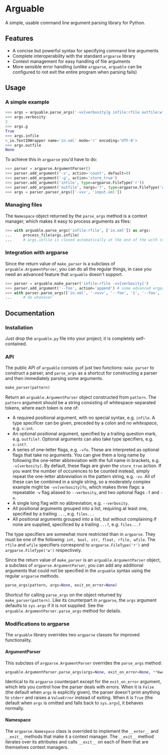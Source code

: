 # Arguable

A simple, usable command line argument parsing library for Python.

## Features

- A concise but powerful syntax for specifying command line arguments
- Complete interoperability with the standard `argparse` library
- Context management for easy handling of file arguments
- More sensible error handling (unlike `argparse`, `arguable` can be configured to not exit the entire program when parsing fails)

## Usage

### A simple example

```python
>>> args = arguable.parse_args('-vv[verbosity]g infile:rfile outfile:wfile?', ['-vv', '-g', 'in.xml'])
>>> args.verbosity
2
>>> args.g
True
>>> args.infile
<_io.TextIOWrapper name='in.xml' mode='r' encoding='UTF-8'>
>>> args.outfile
None
```

To achieve this in `argparse` you'd have to do:

```python
>>> parser = argparse.ArgumentParser()
>>> parser.add_argument('-v', action='count', default=0)
>>> parser.add_argument('-g', action='store_true')
>>> parser.add_argument('infile', type=argparse.FileType('r'))
>>> parser.add_argument('outfile', nargs='?', type=argparse.FileType('w'))
>>> args = parser.parser_args(['-vvv', 'input.xml'])
```

### Managing files

The `Namespace` object returned by the `parse_args` method is a context manager, which makes it easy to process arguments as files:

```python
>>> with arguable.parse_args('infile:rfile', ['in.xml']) as args:
...     process_file(args.infile)
...     # args.infile is closed automatically at the end of the with statement
```

### Integration with argparse

Since the return value of `make_parser` is a subclass of `arguable.ArgumentParser`, you can do all the regular things, in case you need an advanced feature that `arguable` doesn't support.

```python
>>> parser = arguable.make_parser('infile:rfile -vv[verbosity]')
>>> parser.add_argument('--foo', action='append') # some advanced argparse functionality
>>> with parser.parse_args(['in.xml', '-vvvv', '--foo', '1', '--foo', '2']) as args:
...     # do whatever
```

## Documentation

### Installation

Just drop the `arguable.py` file into your project; it is completely self-contained.

### API

The public API of `arguable` consists of just two functions: `make_parser` to construct a parser, and `parse_args` as a shortcut for constructing a parser and then immediately parsing some arguments.

```python
make_parser(pattern)
```

Return an `arguable.ArgumentParser` object constructed from `pattern`.  The `pattern` argument should be a string consisting of whitespace-separated tokens, where each token is one of:

- A required positional argument, with no special syntax, e.g. `infile`. A type specificer can be given, preceded by a colon and *no whitespace*, e.g. `x:int`.
- An optional positional argument, specified by a trailing question mark, e.g. `outfile?`. Optional arguments can also take type specifiers, e.g. `x:int?`.
- A series of one-letter flags, e.g. `-vfo`. These are interpreted as optional flags that take no arguments. You can give them a long name by following the one-letter abbreviation with the full name in brackets, e.g. `-v[verbosity]`. By default, these flags are given the `store_true` action. If you want the number of occurences to be counted instead, simply repeat the one-letter abbreviation in the pattern string, e.g. `-vv`. All of these can be combined in a single string, so a moderately complex example might be `-vv[verbosity]fo`, which makes three flags: a repeatable `-v` flag aliased to `--verbosity`, and two optional flags `-f` and `-o`.
- A single long flag with no abbreviation, e.g. `--verbosity`.
- All positional arguments grouped into a list, requiring at least one, specified by a trailing `...`, e.g. `files...`
- All positional arguments grouped into a list, but without complaining if none are supplied, specificed by a trailing `...?`, e.g. `files...?`

The type specifiers are somewhat more restricted than in `argparse`. They must be one of the following: `int, bool, str, float, rfile, wfile`. The `rfile` and `wfile` specifiers correspond to `argparse.FileType('r')` and `argparse.FileType('w')` respectively.

Since the return value of `make_parser` is an `arguable.ArgumentParser` object, a subclass of `argparse.ArgumentParser`, you can add any additional arguments that could not be specified in the `arguable` syntax using the regular `argparse` methods.

```python
parse_args(pattern, args=None, exit_on_error=None)
```

Shortcut for calling `parse_args` on the object returned by `make_parser(pattern)`. Like its counterpart in `argparse`, the `args` argument defaults to `sys.argv` if it is not supplied. See the `arguable.ArgumentParser.parse_args` method for details.

### Modifications to argparse

The `arguable` library overrides two `argparse` classes for improved functionality.

#### ArgumentParser

This subclass of `argparse.ArgumentParser` overrides the `parse_args` method:

```python
arguable.ArgumentParser.parse_args(args=None, exit_on_error=None, **kwargs)
```

Identical to its `argparse` counterpart except for the `exit_on_error` argument, which lets you control how the parser deals with errors. When it is `False` (the default when `args` is explicitly given), the parser doesn't print anything to `stderr` and raises a `ValueError` instead of exiting. When it is `True` (the default when `args` is omitted and falls back to `sys.argv`), it behaves normally.

#### Namespace

The `argparse.Namespace` class is overrided to implement the `__enter__` and `__exit__` methods that make it a context manager. The `__exit__` method iterates over its attributes and calls `__exit__` on each of them that are themselves context managers.